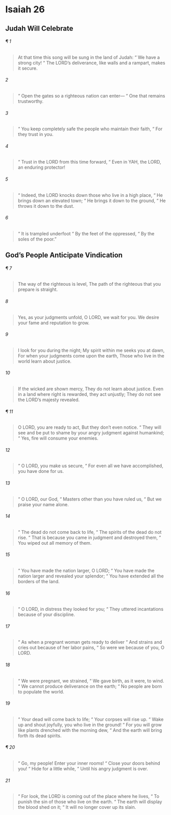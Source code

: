 # Isaiah 26
## Judah Will Celebrate
###### ¶ 1
> At that time this song will be sung in the land of Judah:
>  “ We have a strong city!
>  “ The LORD’s deliverance, like walls and a rampart, makes it secure.
###### 2
>  “ Open the gates so a righteous nation can enter—
>  “ One that remains trustworthy.
###### 3
>  “ You keep completely safe the people who maintain their faith,
>  “ For they trust in you.
###### 4
>  “ Trust in the LORD from this time forward,
>  “ Even in YAH, the LORD, an enduring protector!
###### 5
>  “ Indeed, the LORD knocks down those who live in a high place,
>  “ He brings down an elevated town;
>  “ He brings it down to the ground,
>  “ He throws it down to the dust.
###### 6
>  “ It is trampled underfoot
>  “ By the feet of the oppressed,
>  “ By the soles of the poor.”
## God’s People Anticipate Vindication
###### ¶ 7
> The way of the righteous is level,
> The path of the righteous that you prepare is straight.
###### 8
> Yes, as your judgments unfold,
> O LORD, we wait for you.
> We desire your fame and reputation to grow.
###### 9
> I look for you during the night;
> My spirit within me seeks you at dawn,
> For when your judgments come upon the earth,
> Those who live in the world learn about justice.
###### 10
> If the wicked are shown mercy,
> They do not learn about justice.
> Even in a land where right is rewarded, they act unjustly;
> They do not see the LORD’s majesty revealed.
###### ¶ 11
> O LORD, you are ready to act,
> But they don’t even notice.
>  “ They will see and be put to shame by your angry judgment against humankind;
>  “ Yes, fire will consume your enemies.
###### 12
>  “ O LORD, you make us secure,
>  “ For even all we have accomplished, you have done for us.
###### 13
>  “ O LORD, our God,
>  “ Masters other than you have ruled us,
>  “ But we praise your name alone.
###### 14
>  “ The dead do not come back to life,
>  “ The spirits of the dead do not rise.
>  “ That is because you came in judgment and destroyed them,
>  “ You wiped out all memory of them.
###### 15
>  “ You have made the nation larger, O LORD;
>  “ You have made the nation larger and revealed your splendor;
>  “ You have extended all the borders of the land.
###### 16
>  “ O LORD, in distress they looked for you;
>  “ They uttered incantations because of your discipline.
###### 17
>  “ As when a pregnant woman gets ready to deliver
>  “ And strains and cries out because of her labor pains,
>  “ So were we because of you, O LORD.
###### 18
>  “ We were pregnant, we strained,
>  “ We gave birth, as it were, to wind.
>  “ We cannot produce deliverance on the earth;
>  “ No people are born to populate the world.
###### 19
>  “ Your dead will come back to life;
>  “ Your corpses will rise up.
>  “ Wake up and shout joyfully, you who live in the ground!
>  “ For you will grow like plants drenched with the morning dew,
>  “ And the earth will bring forth its dead spirits.
###### ¶ 20
>  “ Go, my people! Enter your inner rooms!
>  “ Close your doors behind you!
>  “ Hide for a little while,
>  “ Until his angry judgment is over.
###### 21
>  “ For look, the LORD is coming out of the place where he lives,
>  “ To punish the sin of those who live on the earth.
>  “ The earth will display the blood shed on it;
>  “ It will no longer cover up its slain.
